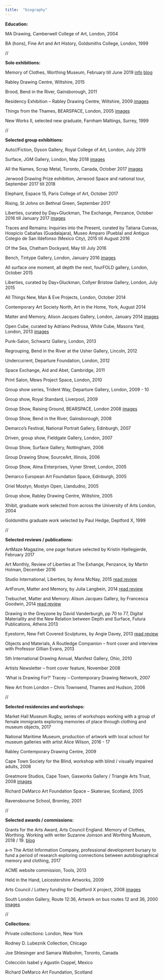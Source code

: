 ```yaml
---
title:  "biography"
---
```

**Education:**

MA Drawing, Camberwell College of Art, London, 2004

BA (hons), Fine Art and Art History, Goldsmiths College, London, 1999

//

**Solo exhibitions:**

Memory of Clothes, Worthing Museum, February till June 2019  [info](https://worthingmuseum.co.uk/show/memory-of-clothes/) [blog](https://www.a-n.co.uk/blogs/memory-and-clothes/)

Rabley Drawing Centre, Wiltshire, 2015

Brood, Bend in the River, Gainsborough, 2011

Residency Exhibition – Rabley Drawing Centre, Wiltshire, 2009   [images](/rabley)

Things from the Thames, BEARSPACE, London, 2005  [images](/thingsfromthethames)

New Works II, selected new graduate, Farnham Maltings, Surrey, 1999

//

**Selected group exhibitions:**

Auto//Fiction, Dyson Gallery, Royal College of Art, London, July 2019

Surface, JGM Gallery, London, May 2018  [images](https://www.jgmgallery.com/surface-1/)

All the Names, Scrap Metal, Toronto, Canada, October 2017  [images](http://www.scrapmetalgallery.com/archive/all-the-names/)

Jerwood Drawing Prize exhibition, Jerwood Space and national tour, September 2017 till 2018

Elephant, Espace 15, Paris College of Art, October 2017

Rising, St Johns on Bethnal Green, September 2017

Liberties, curated by Day+Gluckman, The Exchange, Penzance, October 2016 till January 2017  [images](/liberties)

Traces and Remains: Inquiries into the Present, curated by Tatiana Cuevas, Hospicio Cabañas (Guadalajara), Museo Amparo (Puebla) and Antiguo Colegio de San Ildefonso (Mexico City), 2015 till August 2016

Of the Sea, Chatham Dockyard, May till July 2016

Bench, Tintype Gallery, London, January 2016  [images](http://www.tintypegallery.com/exhibitions/bench/)

All surface one moment, all depth the next, fourFOLD gallery, London, October 2015

Liberties, curated by Day+Gluckman, Collyer Bristow Gallery, London, July 2015

All Things New, Man & Eve Projects, London, October 2014

Contemporary Art Society North, Art in the Home, York, August 2014

Matter and Memory, Alison Jacques Gallery, London, January 2014   [images](http://www.alisonjacquesgallery.com/exhibitions/103/installation_shots/)

Open Cube, curated by Adriano Pedrosa, White Cube, Masons Yard, London, 2013   [images](https://whitecube.com/exhibitions/exhibition/open_cube_masons_yard_2013)

Punk-Salon, Schwartz Gallery, London, 2013

Regrouping, Bend in the River at the Usher Gallery, Lincoln, 2012

Undercurrent, Departure Foundation, London, 2012

Space Exchange, Aid and Abet, Cambridge, 2011

Print Salon, Mews Project Space, London, 2010

Group show series, Trident Way, Departure Gallery, London, 2009 - 10

Group show, Royal Standard, Liverpool, 2009

Group Show, Raising Ground, BEARSPACE, London 2008   [images](/bearspace)

Group Show, Bend in the River, Gainsborough, 2008

Demarco’s Festival, National Portrait Gallery, Edinburgh, 2007

Driven, group show, Fieldgate Gallery, London, 2007

Group Show, Surface Gallery, Nottingham, 2006

Group Drawing Show, SourceArt, Illinois, 2006

Group Show, Alma Enterprises, Vyner Street, London, 2005

Demarco European Art Foundation Space, Edinburgh, 2005

Oriel Mostyn, Mostyn Open, Llandudno, 2005

Group show, Rabley Drawing Centre, Wiltshire, 2005

Xhibit, graduate work selected from across the University of Arts London, 2004

Goldsmiths graduate work selected by Paul Hedge, Deptford X, 1999

//

**Selected reviews / publications:**

ArtMaze Magazine, one page feature selected by Kristin Hjellegjerde, February 2017

Art Monthly, Review of Liberties at The Exhange, Penzance, by Martin Holman, December 2016

Studio International, Liberties, by Anna McNay, 2015  [read review](http://www.studiointernational.com/index.php/liberties-review-day-women-artists-sex-discrimination)

ArtForum, Matter and Memory, by Julia Langbein, 2014   [read review](http://www.alisonjacquesgallery.com/usr/documents/press/download_url/366/m-m-artforum-jan-2014.pdf)

Trebuchet, Matter and Memory: Alison Jacques Gallery, by Francesca Goodwin, 2014   [read review](http://www.trebuchet-magazine.com/matter-memory-alison-jacques-gallery/)

Drawing in the Greyzone by David Vanderburgh, pp 70 to 77, Digital Materiality and the New Relation between Depth and Surface, Futura Publications, Athens 2013

Eyestorm, New Felt Covered Sculptures, by Angie Davey, 2013   [read review](http://www.eyestorm.com/Pages/Magazine.aspx/HELEN_BARFF___%7C___NEW_FELT-COVERED_STONE_SCULPTURAL_WORK/332)

Objects and Materials, A Routledge Companion – front cover and interview with Professor Gillian Evans, 2013

5th International Drawing Annual, Manifest Gallery, Ohio, 2010

Artists Newsletter – front cover feature, November 2008

‘What is Drawing For?’ Tracey – Contemporary Drawing Network, 2007

New Art from London – Chris Townsend, Thames and Hudson, 2006

//

**Selected residencies and workshops:**

Market Hall Museum Rugby, series of workshops working with a group of female immigrants exploring memories of place through clothing and museum objects, 2017

National Maritime Museum, production of artwork with local school for museum galleries with artist Alice Wilson, 2016 - 17

Rabley Contemporary Drawing Centre, 2009

Cape Town Society for the Blind, workshop with blind / visually impaired adults, 2008

Greatmore Studios, Cape Town, Gasworks Gallery / Triangle Arts Trust, 2008   [images](/greatmore)

Richard DeMarco Art Foundation Space – Skateraw, Scotland, 2005

Ravensbourne School, Bromley, 2001

//

**Selected awards / commissions:**

Grants for the Arts Award, Arts Council England. Memory of Clothes, Worthing. Working with writer Suzanne Joinson and Worthing Museum, 2018 / 19. [blog](https://www.a-n.co.uk/blogs/memory-and-clothes)

a-n The Artist Information Company, professional development bursary to fund a period of research exploring connections between autobiographical memory and clothing, 2017

ACME website commission, Tools, 2013

Held in the Hand, Leicestershire Artworks, 2009

Arts Council / Lottery funding for Deptford X project, 2008   [images](/deptfordx)

South London Gallery, Route 12:36, Artwork on bus routes 12 and 36, 2000   [images](/southlondongallery)

//

**Collections:**

Private collections: London, New York

Rodney D. Lubeznik Collection, Chicago

Joe Shlesinger and Samara Walbohm, Toronto, Canada

Colección Isabel y Agustín Coppel, Mexico

Richard DeMarco Art Foundation, Scotland

